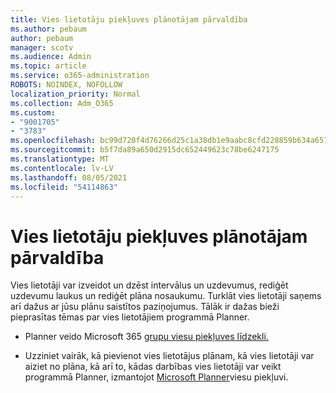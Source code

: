 ```yaml
---
title: Vies lietotāju piekļuves plānotājam pārvaldība
ms.author: pebaum
author: pebaum
manager: scotv
ms.audience: Admin
ms.topic: article
ms.service: o365-administration
ROBOTS: NOINDEX, NOFOLLOW
localization_priority: Normal
ms.collection: Adm_O365
ms.custom:
- "9001705"
- "3783"
ms.openlocfilehash: bc99d720f4d76266d25c1a38db1e9aabc8cfd228859b634a657230ac9cde2d89
ms.sourcegitcommit: b5f7da89a650d2915dc652449623c78be6247175
ms.translationtype: MT
ms.contentlocale: lv-LV
ms.lasthandoff: 08/05/2021
ms.locfileid: "54114863"
---
```

# <a name="manage-guest-user-access-to-planner"></a>Vies lietotāju piekļuves plānotājam pārvaldība

Vies lietotāji var izveidot un dzēst intervālus un uzdevumus, rediģēt uzdevumu laukus un rediģēt plāna nosaukumu. Turklāt vies lietotāji saņems arī dažus ar jūsu plānu saistītos paziņojumus. Tālāk ir dažas bieži pieprasītas tēmas par vies lietotājiem programmā Planner.

- Planner veido Microsoft 365 [grupu viesu piekļuves līdzekli.](https://support.office.com/article/Adding-guests-to-Office-365-Groups-bfc7a840-868f-4fd6-a390-f347bf51aff6) 

- Uzziniet vairāk, kā pievienot vies lietotājus plānam, kā vies lietotāji var aiziet no plāna, kā arī to, kādas darbības vies lietotāji var veikt programmā Planner, izmantojot [Microsoft Planner](https://support.office.com/article/Guest-access-in-Microsoft-Planner-cc5d7f96-dced-4da4-ab62-08c72d9759c6)viesu piekļuvi.
